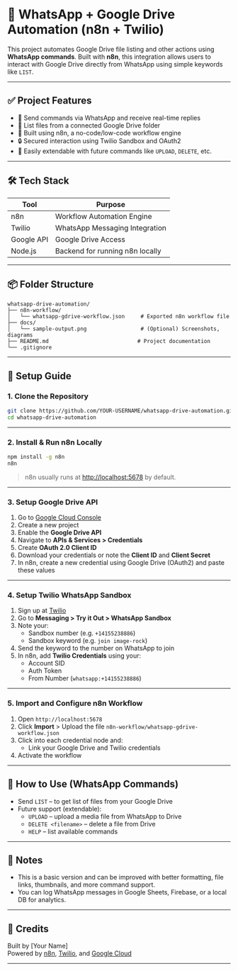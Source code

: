 # 📲 WhatsApp + Google Drive Automation (n8n + Twilio)

This project automates Google Drive file listing and other actions using **WhatsApp commands**. Built with **n8n**, this integration allows users to interact with Google Drive directly from WhatsApp using simple keywords like `LIST`.

---

## ✅ Project Features

- 🔁 Send commands via WhatsApp and receive real-time replies
- 📂 List files from a connected Google Drive folder
- 🧠 Built using n8n, a no-code/low-code workflow engine
- 🔒 Secured interaction using Twilio Sandbox and OAuth2
- 🚀 Easily extendable with future commands like `UPLOAD`, `DELETE`, etc.

---

## 🛠️ Tech Stack

| Tool       | Purpose                                |
|------------|----------------------------------------|
| n8n        | Workflow Automation Engine             |
| Twilio     | WhatsApp Messaging Integration         |
| Google API | Google Drive Access                    |
| Node.js    | Backend for running n8n locally        |

---

## 📦 Folder Structure

```
whatsapp-drive-automation/
├── n8n-workflow/
│   └── whatsapp-gdrive-workflow.json     # Exported n8n workflow file
├── docs/
│   └── sample-output.png                 # (Optional) Screenshots, diagrams
├── README.md                            # Project documentation
└── .gitignore
```

---

## 🚀 Setup Guide

### 1. Clone the Repository

```bash
git clone https://github.com/YOUR-USERNAME/whatsapp-drive-automation.git
cd whatsapp-drive-automation
```

---

### 2. Install & Run n8n Locally

```bash
npm install -g n8n
n8n
```

> n8n usually runs at [http://localhost:5678](http://localhost:5678) by default.

---

### 3. Setup Google Drive API

1. Go to [Google Cloud Console](https://console.cloud.google.com/)
2. Create a new project
3. Enable the **Google Drive API**
4. Navigate to **APIs & Services > Credentials**
5. Create **OAuth 2.0 Client ID**
6. Download your credentials or note the **Client ID** and **Client Secret**
7. In n8n, create a new credential using Google Drive (OAuth2) and paste these values

---

### 4. Setup Twilio WhatsApp Sandbox

1. Sign up at [Twilio](https://www.twilio.com/)
2. Go to **Messaging > Try it Out > WhatsApp Sandbox**
3. Note your:
   - Sandbox number (e.g. `+14155238886`)
   - Sandbox keyword (e.g. `join image-rock`)
4. Send the keyword to the number on WhatsApp to join
5. In n8n, add **Twilio Credentials** using your:
   - Account SID
   - Auth Token
   - From Number (`whatsapp:+14155238886`)

---

### 5. Import and Configure n8n Workflow

1. Open `http://localhost:5678`
2. Click **Import** > Upload the file `n8n-workflow/whatsapp-gdrive-workflow.json`
3. Click into each credential node and:
   - Link your Google Drive and Twilio credentials
4. Activate the workflow

---

## 💬 How to Use (WhatsApp Commands)

- Send `LIST` – to get list of files from your Google Drive
- Future support (extendable):
  - `UPLOAD` – upload a media file from WhatsApp to Drive
  - `DELETE <filename>` – delete a file from Drive
  - `HELP` – list available commands

---

## 📌 Notes

- This is a basic version and can be improved with better formatting, file links, thumbnails, and more command support.
- You can log WhatsApp messages in Google Sheets, Firebase, or a local DB for analytics.

---

## 🧠 Credits

Built by [Your Name]  
Powered by [n8n](https://n8n.io), [Twilio](https://www.twilio.com/), and [Google Cloud](https://console.cloud.google.com/)

---

